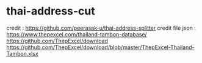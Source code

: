 # thai-address-cut
credit :
https://github.com/peerasak-u/thai-address-splitter
credit file json :
https://www.thepexcel.com/thailand-tambon-database/
https://github.com/ThepExcel/download
https://github.com/ThepExcel/download/blob/master/ThepExcel-Thailand-Tambon.xlsx
